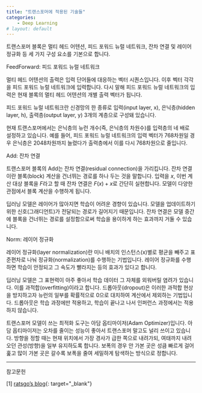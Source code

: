 ```yaml
---
title: "트랜스포머에 적용된 기술들"
categories:
    - Deep Learning
# layout: default
---
```

트랜스포머 블록은 멀티 헤드 어텐션, 피드 포워드 뉴럴 네트워크, 잔차 연결 및 레이어 정규화 등 세 가지 구성 요소를 기본으로 합니다.

FeedForward: 피드 포워드 뉴럴 네트워크

멀티 헤드 어텐션의 출력은 입력 단어들에 대응하는 벡터 시퀀스입니다. 이후 벡터 각각을 피드 포워드 뉴럴 네트워크에 입력합니다. 다시 말해 피드 포워드 뉴럴 네트워크의 입력은 현재 블록의 멀티 헤드 어텐션의 개별 출력 벡터가 됩니다.

피드 포워드 뉴럴 네트워크란 신경망의 한 종류로 입력(input layer, x), 은닉층(hidden layer, h), 출력층(output layer, y) 3개의 계층으로 구성돼 있습니다.

현재 트랜스포머에서는 은닉층의 뉴런 개수(즉, 은닉층의 차원수)를 입력층의 네 배로 설정하고 있습니다. 예를 들어, 피드 포워드 뉴럴 네트워크의 입력 벡터가 768차원일 경우 은닉층은 2048차원까지 늘렸다가 출력층에서 이를 다시 768차원으로 줄입니다.

Add: 잔차 연결

트랜스포머 블록의 Add는 잔차 연결(residual connection)을 가리킵니다. 잔차 연결이란 블록(block) 계산을 건너뛰는 경로를 하나 두는 것을 말합니다. 입력을 $x$, 이번 계산 대상 블록을  $F$라고 할 때 잔차 연결은 $F(x)+x$로 간단히 실현합니다. 모델이 다양한 관점에서 블록 계산을 수행하게 됩니다.

딥러닝 모델은 레이어가 많아지면 학습이 어려운 경향이 있습니다. 모델을 업데이트하기 위한 신호(그래디언트)가 전달되는 경로가 길어지기 때문입니다. 잔차 연결은 모델 중간에 블록을 건너뛰는 경로를 설정함으로써 학습을 용이하게 하는 효과까지 거둘 수 있습니다.

Norm: 레이어 정규화

레이어 정규화(layer normalization)란 미니 배치의 인스턴스(x)별로 평균을 빼주고 표준편차로 나눠 정규화(normalization)를 수행하는 기법입니다. 레이어 정규화를 수행하면 학습이 안정되고 그 속도가 빨라지는 등의 효과가 있다고 합니다.

딥러닝 모델은 그 표현력이 아주 좋아서 학습 데이터 그 자체를 외워버릴 염려가 있습니다. 이를 과적합(overfitting)이라고 합니다. 드롭아웃(dropout)은 이러한 과적합 현상을 방지하고자 뉴런의 일부를 확률적으로 0으로 대치하여 계산에서 제외하는 기법입니다. 드롭아웃은 학습 과정에만 적용하고, 학습이 끝나고 나서 인퍼런스 과정에서는 적용하지 않습니다.

트랜스포머 모델이 쓰는 최적화 도구는 아담 옵티마이저(Adam Optimizer)입니다. 아담 옵티마이저는 오차를 줄이는 성능이 좋아서 트랜스포머 말고도 널리 쓰이고 있습니다. 방향을 정할 때는 현재 위치에서 가장 경사가 급한 쪽으로 내려가되, 여태까지 내려오던 관성(방향)을 일부 유지하도록 합니다. 보폭의 경우 안 가본 곳은 성큼 빠르게 걸어 훑고 많이 가본 곳은 갈수록 보폭을 줄여 세밀하게 탐색하는 방식으로 정합니다.

---

참고문헌

[1] [ratsgo’s blog](https://ratsgo.github.io/nlpbook/docs/language_model/transformers/){: target="_blank"}